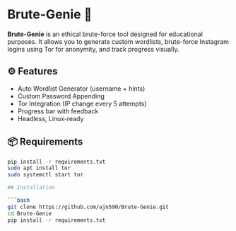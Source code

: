 # Brute-Genie 🔐

**Brute-Genie** is an ethical brute-force tool designed for educational purposes. It allows you to generate custom wordlists, brute-force Instagram logins using Tor for anonymity, and track progress visually.

## ⚙️ Features

- Auto Wordlist Generator (username + hints)
- Custom Password Appending
- Tor Integration (IP change every 5 attempts)
- Progress bar with feedback
- Headless, Linux-ready

## 📦 Requirements

```bash
pip install -r requirements.txt
sudo apt install tor
sudo systemctl start tor

## Installation

```bash
git clone https://github.com/ajn590/Brute-Genie.git
cd Brute-Genie
pip install -r requirements.txt

